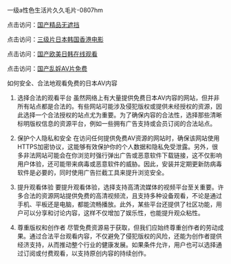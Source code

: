 一级a性色生活片久久毛片-0807hm

点击访问：<a href="https://heiliaoxqkkct.pages.dev">国产精品无遮挡</a>

点击访问：<a href="https://heiliaoga6s9v.pages.dev">三级片日本韩国香港电影</a>

点击访问：<a href="https://heiliao2dmwwy.pages.dev">国产欧美日韩在线观看</a>

点击访问：<a href="https://heiliaowzu4ur.pages.dev">国产乱婬AV片免费</a>

如何安全、合法地观看免费的日本AV内容
1. 选择合法的观看平台
虽然网络上有大量提供免费日本AV内容的网站，但并非所有站点都是合法的。有些网站可能涉及侵犯版权或提供未经授权的资源，因此选择一个合法授权的站点尤为重要。为了确保内容的合法性，选择那些清晰标明版权信息的资源平台，例如一些拥有广告支持或会员订阅的合法站点。

2. 保护个人隐私和安全
在访问任何提供免费AV资源的网站时，确保该网站使用HTTPS加密协议，这能够有效保护你的个人数据和隐私免受泄露。另外，很多非法网站可能会在你浏览时强行弹出广告或恶意软件下载链接，这不仅影响用户体验，还可能带来病毒或恶意软件的威胁。因此，安装并定期更新防病毒软件是必要的，同时使用广告拦截工具来提升浏览安全。

3. 提升观看体验
要提升观看体验，选择支持高清流媒体的视频平台至关重要。许多合法的资源网站提供免费的高清视频流，且支持多种设备观看，不论是通过手机、平板还是电脑，都能流畅播放。此外，某些平台还提供了社区功能，用户可以分享和讨论内容，这样不仅增加了娱乐性，也能提升观众粘性。

4. 尊重版权和创作者
尽管免费资源易于获取，但我们应始终尊重创作者的劳动成果。通过合法平台观看内容，不仅避免了侵犯版权的风险，还能为创作者提供经济支持，从而推动整个行业的健康发展。如果条件允许，用户也可以选择通过订阅或付费观看，以支持原创内容的持续创作。
<span style="display:none;">[Canonical link](https://github.com/mua246/896544 ）</span>

